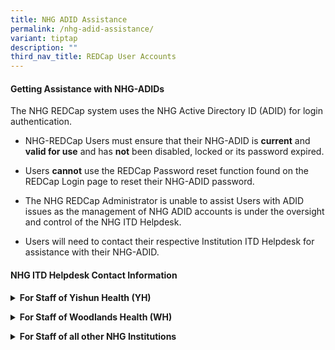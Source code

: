 ```yaml
---
title: NHG ADID Assistance
permalink: /nhg-adid-assistance/
variant: tiptap
description: ""
third_nav_title: REDCap User Accounts
---
```

<h4><strong>Getting Assistance with NHG-ADIDs</strong></h4>
<p></p>
<p>The NHG REDCap system uses the NHG Active Directory ID (ADID) for login
authentication.</p>
<ul data-tight="true" class="tight">
<li>
<p>NHG-REDCap Users must ensure that their NHG-ADID&nbsp;is <strong>current</strong> and <strong>valid for use</strong> and
has <strong>not</strong> been disabled, locked or its password expired.</p>
</li>
<li>
<p>Users <strong>cannot</strong> use the REDCap Password reset function found
on the REDCap Login page to reset their NHG-ADID password.</p>
</li>
<li>
<p>The NHG REDCap Administrator is unable to assist&nbsp;Users with ADID
issues&nbsp;as the management of NHG ADID accounts is under the oversight
and control of the NHG ITD Helpdesk.</p>
</li>
<li>
<p>Users will need to contact their respective Institution ITD Helpdesk&nbsp;for
assistance with their NHG-ADID.</p>
<p></p>
</li>
</ul>
<h4><strong>NHG ITD Helpdesk Contact Information</strong></h4>
<div data-type="detailGroup" class="isomer-accordion-group isomer-accordion isomer-accordion-white">
<details class="isomer-details">
<summary><strong>For Staff of Yishun Health (YH)</strong>
</summary>
<div data-type="detailsContent" class="isomer-details-content">
<p>Email: <a href="mailto:IST.Servicedesk@ktph.com.sg" rel="noopener noreferrer nofollow" target="_blank">IST.Servicedesk@ktph.com.sg</a>
<br>Tel: 1800-5874-478</p>
</div>
</details>
</div>
<p></p>
<div data-type="detailGroup" class="isomer-accordion-group isomer-accordion isomer-accordion-white">
<details class="isomer-details">
<summary><strong>For Staff of Woodlands Health (WH)</strong>
</summary>
<div data-type="detailsContent" class="isomer-details-content">
<p>Email: <a href="mailto:IT.HELPDESK@wh.com.sg" rel="noopener noreferrer nofollow" target="_blank">IT.HELPDESK@wh.com.sg</a>
<br>Tel: 1800-4873-942</p>
</div>
</details>
</div>
<p></p>
<div data-type="detailGroup" class="isomer-accordion-group isomer-accordion isomer-accordion-white">
<details class="isomer-details">
<summary><strong>For Staff of all other NHG Institutions</strong>
</summary>
<div data-type="detailsContent" class="isomer-details-content">
<p>Email:&nbsp;<a href="mailto:itdhelp@nhg.com.sg" rel="noopener noreferrer nofollow" target="_blank">itdhelp@nhg.com.sg</a>
<br>Tel: 1800-483-4357</p>
</div>
</details>
</div>
<p></p>